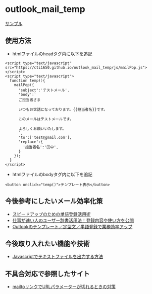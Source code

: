 # outlook_mail_temp

[サンプル](https://cti1650.github.io/outlook_mail_temp/index.html)

## 使用方法

- htmlファイルのheadタグ内に以下を追記

```
<script type="text/javascript" src="https://cti1650.github.io/outlook_mail_temp/js/mailPop.js"></script>
<script type="text/javascript">
  function temp(){
    mailPop({
      'subject':'テストメール',
      'body':`
      ご担当者さま

      いつもお世話になっております。{{担当者名}}です。

      このメールはテストメールです。

      よろしくお願いいたします。
      `,
      'to':['test@gmail.com'],
      'replace':{
        '担当者名':'田中',
      }
    });
  }
</script>
```

- htmlファイルのbodyタグ内に以下を追記

```
<button onclick="temp()">テンプレート表示</button>
```


## 今後参考にしたいメール効率化策

- [スピードアップのための単語登録活用術](https://buz-mail.com/template/#i-6)
- [仕事が速い人のユーザー辞書活用法！登録内容や使い方を公開](https://marketer.jp/user-dictionary.html)
- [Outlookのテンプレート／定型文／単語登録で業務効率アップ](https://www.bcnretail.com/market/detail/20210328_218877.html)

## 今後取り入れたい機能や技術

- [Javascriptでテキストファイルを出力する方法](https://okenigou.com/2020/06/18/1005)

## 不具合対応で参照したサイト

- [mailtoリンクでURLパラメーターが切れるときの対策](https://colo-ri.jp/develop/2017/10/mailto-broken-parameters.html)
